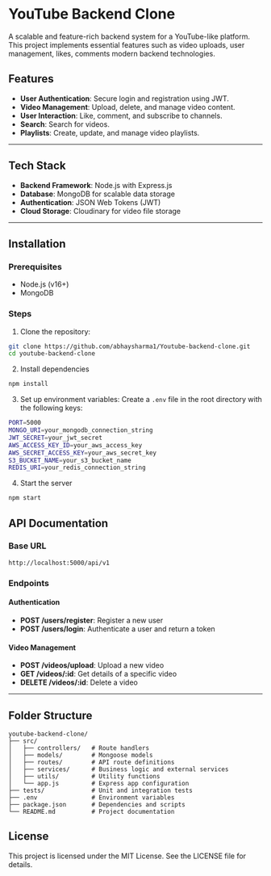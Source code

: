 # YouTube Backend Clone

A scalable and feature-rich backend system for a YouTube-like platform. This project implements essential features such as video uploads, user management, likes, comments modern backend technologies.

## Features

- **User Authentication**: Secure login and registration using JWT.
- **Video Management**: Upload, delete, and manage video content.
- **User Interaction**: Like, comment, and subscribe to channels.
- **Search**: Search for videos.
- **Playlists**: Create, update, and manage video playlists.

---

## Tech Stack

- **Backend Framework**: Node.js with Express.js
- **Database**: MongoDB for scalable data storage
- **Authentication**: JSON Web Tokens (JWT)
- **Cloud Storage**: Cloudinary for video file storage

---

## Installation

### Prerequisites

- Node.js (v16+)
- MongoDB

### Steps

1. Clone the repository:
```bash
git clone https://github.com/abhaysharma1/Youtube-backend-clone.git
cd youtube-backend-clone
```
2. Install dependencies
```bash
npm install
```
3. Set up environment variables: Create a `.env` file in the root directory with the following keys:
```bash
PORT=5000
MONGO_URI=your_mongodb_connection_string
JWT_SECRET=your_jwt_secret
AWS_ACCESS_KEY_ID=your_aws_access_key
AWS_SECRET_ACCESS_KEY=your_aws_secret_key
S3_BUCKET_NAME=your_s3_bucket_name
REDIS_URI=your_redis_connection_string
```
4. Start the server
```bash
npm start
```
## API Documentation

### Base URL

```
http://localhost:5000/api/v1
```

### Endpoints

#### Authentication

- **POST /users/register**: Register a new user
- **POST /users/login**: Authenticate a user and return a token

#### Video Management

- **POST /videos/upload**: Upload a new video
- **GET /videos/:id**: Get details of a specific video
- **DELETE /videos/:id**: Delete a video

---

## Folder Structure

```
youtube-backend-clone/
├── src/
│   ├── controllers/   # Route handlers
│   ├── models/        # Mongoose models
│   ├── routes/        # API route definitions
│   ├── services/      # Business logic and external services
│   ├── utils/         # Utility functions
│   └── app.js         # Express app configuration
├── tests/             # Unit and integration tests
├── .env               # Environment variables
├── package.json       # Dependencies and scripts
└── README.md          # Project documentation
```

## License

This project is licensed under the MIT License. See the LICENSE file for details.
